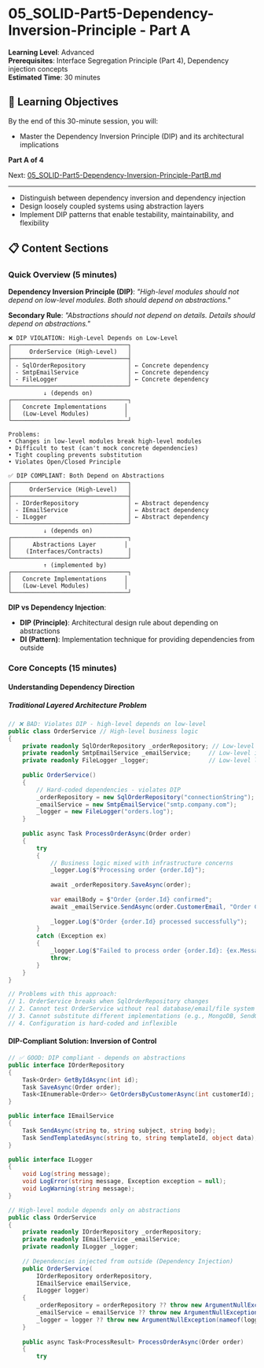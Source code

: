 ﻿# 05_SOLID-Part5-Dependency-Inversion-Principle - Part A

**Learning Level**: Advanced  
**Prerequisites**: Interface Segregation Principle (Part 4), Dependency injection concepts  
**Estimated Time**: 30 minutes  

## 🎯 Learning Objectives

By the end of this 30-minute session, you will:

- Master the Dependency Inversion Principle (DIP) and its architectural implications

**Part A of 4**

Next: [05_SOLID-Part5-Dependency-Inversion-Principle-PartB.md](05_SOLID-Part5-Dependency-Inversion-Principle-PartB.md)

---

- Distinguish between dependency inversion and dependency injection
- Design loosely coupled systems using abstraction layers
- Implement DIP patterns that enable testability, maintainability, and flexibility

## 📋 Content Sections

### Quick Overview (5 minutes)

**Dependency Inversion Principle (DIP)**: *"High-level modules should not depend on low-level modules. Both should depend on abstractions."*

**Secondary Rule**: *"Abstractions should not depend on details. Details should depend on abstractions."*

```text
❌ DIP VIOLATION: High-Level Depends on Low-Level
┌─────────────────────────────────┐
│     OrderService (High-Level)   │
├─────────────────────────────────┤
│ - SqlOrderRepository            │ ← Concrete dependency
│ - SmtpEmailService              │ ← Concrete dependency  
│ - FileLogger                    │ ← Concrete dependency
└─────────────────────────────────┘
          ↓ (depends on)
┌─────────────────────────────────┐
│   Concrete Implementations     │
│   (Low-Level Modules)          │
└─────────────────────────────────┘

Problems:
• Changes in low-level modules break high-level modules
• Difficult to test (can't mock concrete dependencies)
• Tight coupling prevents substitution
• Violates Open/Closed Principle

✅ DIP COMPLIANT: Both Depend on Abstractions
┌─────────────────────────────────┐
│     OrderService (High-Level)   │
├─────────────────────────────────┤
│ - IOrderRepository              │ ← Abstract dependency
│ - IEmailService                 │ ← Abstract dependency
│ - ILogger                       │ ← Abstract dependency
└─────────────────────────────────┘
          ↓ (depends on)
┌─────────────────────────────────┐
│      Abstractions Layer        │
│    (Interfaces/Contracts)       │
└─────────────────────────────────┘
          ↑ (implemented by)
┌─────────────────────────────────┐
│   Concrete Implementations     │
│   (Low-Level Modules)          │
└─────────────────────────────────┘
```

**DIP vs Dependency Injection**:

- **DIP (Principle)**: Architectural design rule about depending on abstractions
- **DI (Pattern)**: Implementation technique for providing dependencies from outside

### Core Concepts (15 minutes)

#### Understanding Dependency Direction

##### Traditional Layered Architecture Problem

```csharp
// ❌ BAD: Violates DIP - high-level depends on low-level
public class OrderService // High-level business logic
{
    private readonly SqlOrderRepository _orderRepository; // Low-level data access
    private readonly SmtpEmailService _emailService;     // Low-level infrastructure
    private readonly FileLogger _logger;                 // Low-level logging
    
    public OrderService()
    {
        // Hard-coded dependencies - violates DIP
        _orderRepository = new SqlOrderRepository("connectionString");
        _emailService = new SmtpEmailService("smtp.company.com");
        _logger = new FileLogger("orders.log");
    }
    
    public async Task ProcessOrderAsync(Order order)
    {
        try
        {
            // Business logic mixed with infrastructure concerns
            _logger.Log($"Processing order {order.Id}");
            
            await _orderRepository.SaveAsync(order);
            
            var emailBody = $"Order {order.Id} confirmed";
            await _emailService.SendAsync(order.CustomerEmail, "Order Confirmation", emailBody);
            
            _logger.Log($"Order {order.Id} processed successfully");
        }
        catch (Exception ex)
        {
            _logger.Log($"Failed to process order {order.Id}: {ex.Message}");
            throw;
        }
    }
}

// Problems with this approach:
// 1. OrderService breaks when SqlOrderRepository changes
// 2. Cannot test OrderService without real database/email/file system
// 3. Cannot substitute different implementations (e.g., MongoDB, SendGrid)
// 4. Configuration is hard-coded and inflexible
```

#### DIP-Compliant Solution: Inversion of Control

```csharp
// ✅ GOOD: DIP compliant - depends on abstractions
public interface IOrderRepository
{
    Task<Order> GetByIdAsync(int id);
    Task SaveAsync(Order order);
    Task<IEnumerable<Order>> GetOrdersByCustomerAsync(int customerId);
}

public interface IEmailService
{
    Task SendAsync(string to, string subject, string body);
    Task SendTemplatedAsync(string to, string templateId, object data);
}

public interface ILogger
{
    void Log(string message);
    void LogError(string message, Exception exception = null);
    void LogWarning(string message);
}

// High-level module depends only on abstractions
public class OrderService
{
    private readonly IOrderRepository _orderRepository;
    private readonly IEmailService _emailService;
    private readonly ILogger _logger;
    
    // Dependencies injected from outside (Dependency Injection)
    public OrderService(
        IOrderRepository orderRepository,
        IEmailService emailService,
        ILogger logger)
    {
        _orderRepository = orderRepository ?? throw new ArgumentNullException(nameof(orderRepository));
        _emailService = emailService ?? throw new ArgumentNullException(nameof(emailService));
        _logger = logger ?? throw new ArgumentNullException(nameof(logger));
    }
    
    public async Task<ProcessResult> ProcessOrderAsync(Order order)
    {
        try

